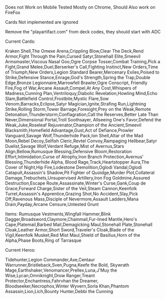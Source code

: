 Does not Work on Mobile
Tested Mostly on Chrome, Should Also work on FireFox

Cards Not implemented are ignored

Remove the "playartifact.com" from deck codes, they should start with ADC


Current Cards:

Kraken Shell,The Omexe Arena,Crippling Blow,Clear The Deck,Rend Armor,Fight Through the Pain,Cursed Satyr,Stonehall Elite,Smeevil Armsmaster,Viscous Nasal Goo,Ogre Corpse Tosser,Combat Training,Pick a Fight,Grand Melee,Duel,Berserker's Call,Fighting Instinct,New Orders,Time of Triumph,New Orders,Legion Standard Bearer,Mercenary Exiles,Poised to Strike,Defensive Stance,Enrage,God's Strength,Spring the Trap,Double Edge,Bronze Legionnaire,Marrowfell Brawler,Ogre Conscript, Friendly Fire,Fog of War,Arcane Assault,Compel,At Any Cost,Whispers of Madness,Cunning Plan,Ventriloquy,Diabolic Revelation,Howling Mind,Echo Slam,Battlefield Control,Frostbite,Mystic Flare,Sow Venom,Barracks,Eclipse,Satyr Magician,Ignite,Strafing Run,Lightning Strike,Rolling Storm,Tower Barrage,Foresight,Prey on the Weak,Remote Detonation,Thunderstorm,Conflagration,Call the Reserves,Better Late Than Never,Dimensional Portal,Troll Soothsayer, Allseeing One's Favor,Defend the Weak,Juke,Roseleaf Rejuvenator,Champion of the Ancient,Smeevil Blacksmith,Homefield Advantage,Gust,Act of Defiance,Prowler Vanguard,Savage Wolf,Thunderhide Pack,Ion Shell,Altar of the Mad Moon,Rebel Decoy,Selfish Cleric,Revtel Convoy,Rampaging Hellbear,Satyr Duelist,Savage Wolf,Verdant Refuge,Mist of Avernus,Stars Align,Bellow,Rumusque Blessing,Defensive Bloom,Restoration Effort,Intimidation,Curse of Atrophy,Iron Branch Protection,Avernus' Blessing,Thunderhide Alpha, Blood Rage,Track,Heartstopper Aura,The Cover of Night,Hip Fire,Lodestone Demolition,Oglodi Vandal,Oglodi Catapult,Assassin's Shadow,Pit Fighter of Quoidge,Murder Plot,Collateral Damage,Trebuchets,Unsupervised Artillery,Iron Fog Goldmine,Assured Destruction,Escape Route,Assassinate,Winter's Curse,Gank,Coup de Grace,Forward Charge,Sister of the Veil,Steam Cannon,Keenfolk Turret,Assassin's Apprentice,Grazing Shot,No Accident,Slay,Pick Off,Ravenous Mass,Disciple of Nevermore,Assault Ladders,Mana Drain,Payday,Arcane Censure,Untested Grunt


Items: Rumusque Vestments,Wingfall Hammer,Blink Dagger,Broadsword,Claymore,Chainmail,Fur-lined Mantle,Hero's Cape,Platemail,Barbed Mail,Demagicking Maul,Stonehall Plate,Stonehall Cloak,Leather Armor,Short Sword,Traveler's Cloak,Blade of the Vigil,Keenfolk Musket,Red Mist Maul,Shield of Basilius,Horn of the Alpha,Phase Boots,Ring of Tarrasque


Current Heros:

Tidehunter,Legion Commander,Axe,Centaur Warrunner,Bristleback,Sven,Pugna,Keefe the Bold, Skywrath Mage,Earthshaker,Venomancer,Prellex,Luna,J'Muy the Wise,Lycan,Omniknight,Drow Ranger,Treant Protector,Enchantress,Fahrvhan the Dreamer, Bloodseeker,Necrophos,Winter Wyvern,Sorla Khan,Phantom Assassin,Lion,Lich,Bounty Hunter,Debbi the Cunning
